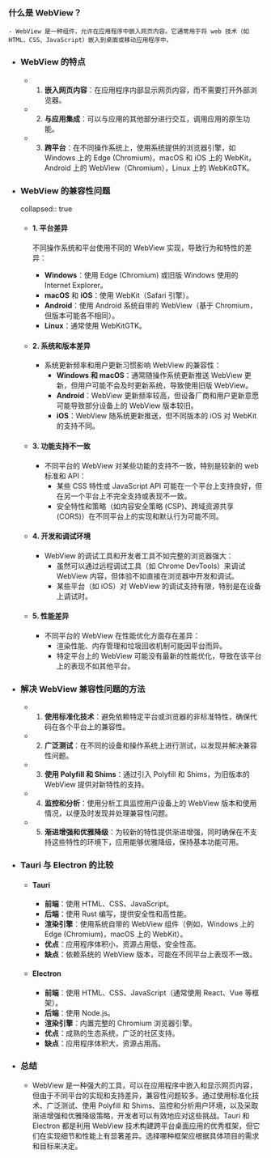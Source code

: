 ### 什么是 WebView？
	- WebView 是一种组件，允许在应用程序中嵌入网页内容。它通常用于将 web 技术（如 HTML、CSS、JavaScript）嵌入到桌面或移动应用程序中。
- ### WebView 的特点
	- 1. **嵌入网页内容**：在应用程序内部显示网页内容，而不需要打开外部浏览器。
	- 2. **与应用集成**：可以与应用的其他部分进行交互，调用应用的原生功能。
	- 3. **跨平台**：在不同操作系统上，使用系统提供的浏览器引擎，如 Windows 上的 Edge (Chromium)，macOS 和 iOS 上的 WebKit，Android 上的 WebView（Chromium），Linux 上的 WebKitGTK。
- ### WebView 的兼容性问题
  collapsed:: true
	- #### 1. 平台差异
	  
	  不同操作系统和平台使用不同的 WebView 实现，导致行为和特性的差异：
		- **Windows**：使用 Edge (Chromium) 或旧版 Windows 使用的 Internet Explorer。
		- **macOS** 和 **iOS**：使用 WebKit（Safari 引擎）。
		- **Android**：使用 Android 系统自带的 WebView（基于 Chromium，但版本可能各不相同）。
		- **Linux**：通常使用 WebKitGTK。
	- #### 2. 系统和版本差异
		- 系统更新频率和用户更新习惯影响 WebView 的兼容性：
			- **Windows 和 macOS**：通常随操作系统更新推送 WebView 更新，但用户可能不会及时更新系统，导致使用旧版 WebView。
			- **Android**：WebView 更新频率较高，但设备厂商和用户更新意愿可能导致部分设备上的 WebView 版本较旧。
			- **iOS**：WebView 随系统更新推送，但不同版本的 iOS 对 WebKit 的支持不同。
	- #### 3. 功能支持不一致
		- 不同平台的 WebView 对某些功能的支持不一致，特别是较新的 web 标准和 API：
			- 某些 CSS 特性或 JavaScript API 可能在一个平台上支持良好，但在另一个平台上不完全支持或表现不一致。
			- 安全特性和策略（如内容安全策略 (CSP)、跨域资源共享 (CORS)）在不同平台上的实现和默认行为可能不同。
	- #### 4. 开发和调试环境
		- WebView 的调试工具和开发者工具不如完整的浏览器强大：
			- 虽然可以通过远程调试工具（如 Chrome DevTools）来调试 WebView 内容，但体验不如直接在浏览器中开发和调试。
			- 某些平台（如 iOS）对 WebView 的调试支持有限，特别是在设备上调试时。
	- #### 5. 性能差异
		- 不同平台的 WebView 在性能优化方面存在差异：
			- 渲染性能、内存管理和垃圾回收机制可能因平台而异。
			- 特定平台上的 WebView 可能没有最新的性能优化，导致在该平台上的表现不如其他平台。
- ### 解决 WebView 兼容性问题的方法
	- 1. **使用标准化技术**：避免依赖特定平台或浏览器的非标准特性，确保代码在各个平台上的兼容性。
	- 2. **广泛测试**：在不同的设备和操作系统上进行测试，以发现并解决兼容性问题。
	- 3. **使用 Polyfill 和 Shims**：通过引入 Polyfill 和 Shims，为旧版本的 WebView 提供对新特性的支持。
	- 4. **监控和分析**：使用分析工具监控用户设备上的 WebView 版本和使用情况，以便及时发现并处理兼容性问题。
	- 5. **渐进增强和优雅降级**：为较新的特性提供渐进增强，同时确保在不支持这些特性的环境下，应用能够优雅降级，保持基本功能可用。
- ### Tauri 与 Electron 的比较
	- #### Tauri
		- **前端**：使用 HTML、CSS、JavaScript。
		- **后端**：使用 Rust 编写，提供安全性和高性能。
		- **渲染引擎**：使用系统自带的 WebView 组件（例如，Windows 上的 Edge (Chromium)，macOS 上的 WebKit）。
		- **优点**：应用程序体积小，资源占用低，安全性高。
		- **缺点**：依赖系统的 WebView 版本，可能在不同平台上表现不一致。
	- #### Electron
		- **前端**：使用 HTML、CSS、JavaScript（通常使用 React、Vue 等框架）。
		- **后端**：使用 Node.js。
		- **渲染引擎**：内置完整的 Chromium 浏览器引擎。
		- **优点**：成熟的生态系统，广泛的社区支持。
		- **缺点**：应用程序体积大，资源占用高。
- ### 总结
	- WebView 是一种强大的工具，可以在应用程序中嵌入和显示网页内容，但由于不同平台的实现和支持差异，兼容性问题较多。通过使用标准化技术、广泛测试、使用 Polyfill 和 Shims、监控和分析用户环境，以及采取渐进增强和优雅降级策略，开发者可以有效地应对这些挑战。Tauri 和 Electron 都是利用 WebView 技术构建跨平台桌面应用的优秀框架，但它们在实现细节和性能上有显著差异。选择哪种框架应根据具体项目的需求和目标来决定。